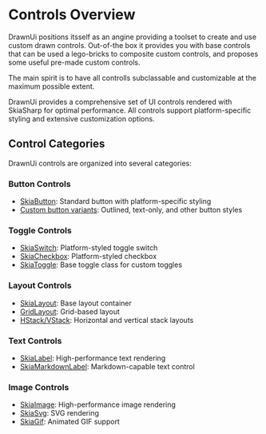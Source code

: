 # Controls Overview

DrawnUi positions itsself as an angine providing a toolset to create and use custom drawn controls. Out-of-the box it provides you with base controls that can be used a lego-bricks to composite custom controls, and proposes some useful pre-made custom controls.

The main spirit is to have all controlls subclassable and customizable at the maximum possible extent.

DrawnUi provides a comprehensive set of UI controls rendered with SkiaSharp for optimal performance. All controls support platform-specific styling and extensive customization options.

## Control Categories

DrawnUi controls are organized into several categories:

### Button Controls
- [SkiaButton](buttons.md): Standard button with platform-specific styling
- [Custom button variants](buttons.md#variants): Outlined, text-only, and other button styles

### Toggle Controls
- [SkiaSwitch](switches.md#skiaswitch): Platform-styled toggle switch
- [SkiaCheckbox](switches.md#skiacheckbox): Platform-styled checkbox
- [SkiaToggle](switches.md#skiatoggle): Base toggle class for custom toggles

### Layout Controls
- [SkiaLayout](layouts.md#skialayout): Base layout container
- [GridLayout](layouts.md#gridlayout): Grid-based layout
- [HStack/VStack](layouts.md#stack): Horizontal and vertical stack layouts

### Text Controls
- [SkiaLabel](text.md#skialabel): High-performance text rendering
- [SkiaMarkdownLabel](text.md#skiamarkdownlabel): Markdown-capable text control

### Image Controls
- [SkiaImage](images.md#skiaimage): High-performance image rendering
- [SkiaSvg](images.md#skiasvg): SVG rendering
- [SkiaGif](images.md#skiagif): Animated GIF support